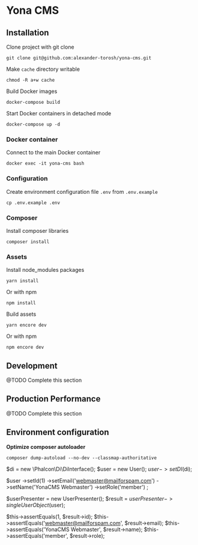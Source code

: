 # Yona CMS

## Installation

Clone project with git clone

    git clone git@github.com:alexander-torosh/yona-cms.git
    
Make `cache` directory writable

    chmod -R a+w cache
    
Build Docker images

    docker-compose build
    
Start Docker containers in detached mode

    docker-compose up -d
    
### Docker container
    
Connect to the main Docker container

    docker exec -it yona-cms bash
    
### Configuration
    
Create environment configuration file `.env` from `.env.example`

    cp .env.example .env
    
### Composer
    
Install composer libraries

    composer install
    
### Assets
    
Install node_modules packages

    yarn install
    
Or with npm

    npm install
    
Build assets

    yarn encore dev
    
Or with npm

    npm encore dev
    
## Development

@TODO Complete this section
    
## Production Performance

@TODO Complete this section

## Environment configuration

**Optimize composer autoloader**

    composer dump-autoload --no-dev --classmap-authoritative



$di = new \Phalcon\Di\DiInterface();
$user = new User();
$user->setDI($di);

$user
    ->setId(1)
    ->setEmail('webmaster@mailforspam.com')
    ->setName('YonaCMS Webmaster')
    ->setRole('member')
;

$userPresenter = new UserPresenter();
$result = $userPresenter->singleUserObject($user);

$this->assertEquals(1, $result->id);
$this->assertEquals('webmaster@mailforspam.com', $result->email);
$this->assertEquals('YonaCMS Webmaster', $result->name);
$this->assertEquals('member', $result->role);